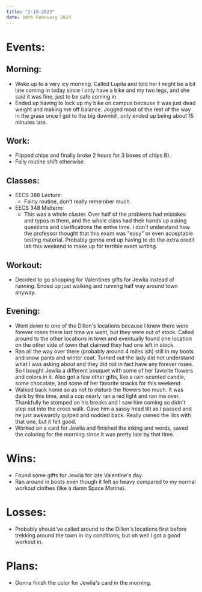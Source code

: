 ```yaml
---
title: "2-16-2023"
date: 16th February 2023
---
```

# Events:
## Morning:
- Woke up to a very icy morning. Called Lupita and told her I might be a bit late coming in today since I only have a bike and my two legs, and she said it was fine, just to be safe coming in.
- Ended up having to lock up my bike on campus because it was just dead weight and making me off balance. Jogged most of the rest of the way in the grass once I got to the big downhill, only ended up being about 15 minutes late.

## Work:
- Flipped chips  and finally broke 2 hours for 3 boxes of chips B).
- Faily routine shift otherwise.

## Classes:
- EECS 388 Lecture:
	- Fairly routine, don't really remember much.
- EECS 348 Midterm:
	- This was a whole cluster. Over half of the problems had mistakes and typos in them, and the whole class had their hands up asking questions and clarifications the entire time. I don't understand how the professor thought that this exam was "easy" or even acceptable testing material. Probably gonna end up having to do the extra credit lab this weekend to make up for terrible exam writing.

## Workout:
- Decided to go shopping for Valentines gifts for Jewlia instead of running. Ended up just walking and running half way around town anyway.

## Evening:
- Went down to one of the Dillon's locations because I knew there were forever roses there last time we went, but they were out of stock. Called around to the other locations in town and eventually found one location on the other side of town that claimed they had one left in stock.
- Ran all the way over there (probably around 4 miles ish) still in my boots and snow pants and winter coat. Turned out the lady did not understand what I was asking about and they did not in fact have any forever roses. So I bought Jewlia a different bouquet with some of her favorite flowers and colors in it. Also got a few other gifts, like a rain-scented candle, some chocolate, and some of her favorite snacks for this weekend.
- Walked back home so as not to disturb the flowers too much. It was dark by this time, and a cop nearly ran a red light and ran me over. Thankfully he stomped on his breaks and I saw him coming so didn't step out into the cross walk. Gave him a sassy head tilt as I passed and he just awkwardly gulped and nodded back. Really owned the libs with that one, but it felt good.
- Worked on a card for Jewlia and finished the inking and words, saved the coloring for the morning since it was pretty late by that time.

# Wins:
- Found some gifts for Jewlia for late Valentine's day.
- Ran around in boots even though it felt so heavy compared to my normal workout clothes (like a damn Space Marine).

# Losses:
- Probably should've called around to the Dillon's locations first before trekking around the town in icy conditions, but oh well I got a good workout in.

# Plans:
- Gonna finish the color for Jewlia's card in the morning.